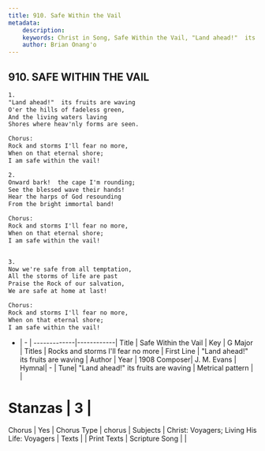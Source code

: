 ```yaml
---
title: 910. Safe Within the Vail
metadata:
    description: 
    keywords: Christ in Song, Safe Within the Vail, "Land ahead!"  its fruits are waving, Rocks and storms I'll fear no more
    author: Brian Onang'o
---
```



## 910. SAFE WITHIN THE VAIL

```txt
1.
"Land ahead!"  its fruits are waving
O'er the hills of fadeless green,
And the living waters laving
Shores where heav'nly forms are seen.

Chorus:
Rock and storms I'll fear no more,
When on that eternal shore;
I am safe within the vail!

2.
Onward bark!  the cape I'm rounding;
See the blessed wave their hands!
Hear the harps of God resounding
From the bright immortal band! 

Chorus:
Rock and storms I'll fear no more,
When on that eternal shore;
I am safe within the vail!


3.
Now we're safe from all temptation,
All the storms of life are past
Praise the Rock of our salvation,
We are safe at home at last! 

Chorus:
Rock and storms I'll fear no more,
When on that eternal shore;
I am safe within the vail!

```

- |   -  |
-------------|------------|
Title | Safe Within the Vail |
Key | G Major |
Titles | Rocks and storms I'll fear no more |
First Line | "Land ahead!"  its fruits are waving |
Author | 
Year | 1908
Composer| J. M. Evans |
Hymnal|  - |
Tune| "Land ahead!"  its fruits are waving |
Metrical pattern | |
# Stanzas | 3 |
Chorus | Yes |
Chorus Type | chorus |
Subjects | Christ: Voyagers; Living His Life: Voyagers |
Texts |  |
Print Texts | 
Scripture Song |  |
  
